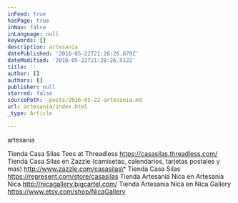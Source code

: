 ```yaml
---
inFeed: true
hasPage: true
inNav: false
inLanguage: null
keywords: []
description: artesania
datePublished: '2016-05-22T21:28:26.879Z'
dateModified: '2016-05-22T21:28:26.512Z'
title: ''
author: []
authors: []
publisher: null
starred: false
sourcePath: _posts/2016-05-22-artesania.md
url: artesania/index.html
_type: Article

---
```

artesania

Tienda Casa Silas Tees at Threadless https://casasilas.threadless.com/ Tienda Casa Silas en Zazzle (camisetas, calendarios, tarjetas postales y mas) http://www.zazzle.com/casasilas\* Tienda Casa Silas https://represent.com/store/casasilas Tienda Artesania Nica en Artesania Nica http://nicagallery.bigcartel.com/ Tienda Artesania Nica en Nica Gallery https://www.etsy.com/shop/NicaGallery